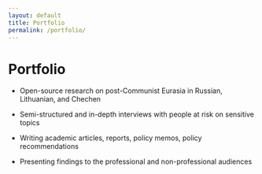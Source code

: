 ```yaml
---
layout: default
title: Portfolio
permalink: /portfolio/
---
```


# Portfolio

- Open-source research on post-Communist Eurasia in Russian, Lithuanian, and Chechen

- Semi-structured and in-depth interviews with people at risk on sensitive topics 

- Writing academic articles, reports, policy memos, policy recommendations

- Presenting findings to the professional and non-professional audiences 